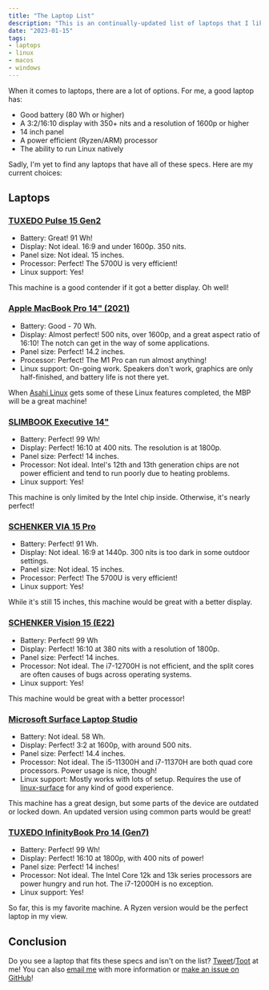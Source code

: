 ```yaml
---
title: "The Laptop List"
description: "This is an continually-updated list of laptops that I like!"
date: "2023-01-15"
tags:
- laptops
- linux
- macos
- windows
---
```


When it comes to laptops, there are a lot of options. For me, a good laptop has:

- Good battery (80 Wh or higher)
- A 3:2/16:10 display with 350+ nits and a resolution of 1600p or higher
- 14 inch panel
- A power efficient (Ryzen/ARM) processor
- The ability to run Linux natively

Sadly, I'm yet to find any laptops that have all of these specs. Here are my current choices:

## Laptops

### [TUXEDO Pulse 15 Gen2](https://www.tuxedocomputers.com/en/Linux-Hardware/Notebooks/15-16-inch/TUXEDO-Pulse-15-Gen2.tuxedo)

- Battery: Great! 91 Wh!
- Display: Not ideal. 16:9 and under 1600p. 350 nits.
- Panel size: Not ideal. 15 inches.
- Processor: Perfect! The 5700U is very efficient!
- Linux support: Yes!

This machine is a good contender if it got a better display. Oh well!

### [Apple MacBook Pro 14" (2021)](https://www.apple.com/shop/buy-mac/macbook-pro/14-inch)

- Battery: Good - 70 Wh.
- Display: Almost perfect! 500 nits, over 1600p, and a great aspect ratio of 16:10! The notch can get in the way of some applications.
- Panel size: Perfect! 14.2 inches.
- Processor: Perfect! The M1 Pro can run almost anything!
- Linux support: On-going work. Speakers don't work, graphics are only half-finished, and battery life is not there yet.

When [Asahi Linux](https://github.com/AsahiLinux/docs/wiki/Feature-Support) gets some of these Linux features completed, the MBP will be a great machine!

### [SLIMBOOK Executive 14"](https://slimbook.es/en/executive-en)

- Battery: Perfect! 99 Wh!
- Display: Perfect! 16:10 at 400 nits. The resolution is at 1800p.
- Panel size: Perfect! 14 inches.
- Processor: Not ideal. Intel's 12th and 13th generation chips are not power efficient and tend to run poorly due to heating problems.
- Linux support: Yes!

This machine is only limited by the Intel chip inside. Otherwise, it's nearly perfect!

### [SCHENKER VIA 15 Pro](https://www.schenker-tech.de/en/schenker-via-15-pro-m22/)

- Battery: Perfect! 91 Wh.
- Display: Not ideal. 16:9 at 1440p. 300 nits is too dark in some outdoor settings.
- Panel size: Not ideal. 15 inches.
- Processor: Perfect! The 5700U is very efficient!
- Linux support: Yes!

While it's still 15 inches, this machine would be great with a better display.

### [SCHENKER Vision 15 (E22)](https://www.schenker-tech.de/en/schenker-vision-14-e22/)

- Battery: Perfect! 99 Wh
- Display: Perfect! 16:10 at 380 nits with a resolution of 1800p.
- Panel size: Perfect! 14 inches.
- Processor: Not ideal. The i7-12700H is not efficient, and the split cores are often causes of bugs across operating systems.
- Linux support: Yes!

This machine would be great with a better processor!

### [Microsoft Surface Laptop Studio](https://www.microsoft.com/en-us/d/surface-laptop-studio/8srdf62swkpf)

- Battery: Not ideal. 58 Wh.
- Display: Perfect! 3:2 at 1600p, with around 500 nits.
- Panel size: Perfect! 14.4 inches.
- Processor: Not ideal. The i5-11300H and i7-11370H are both quad core processors. Power usage is nice, though!
- Linux support: Mostly works with lots of setup. Requires the use of [linux-surface](https://github.com/linux-surface/linux-surface/wiki/Supported-Devices-and-Features) for any kind of good experience.

This machine has a great design, but some parts of the device are outdated or locked down. An updated version using common parts would be great!

### [TUXEDO InfinityBook Pro 14 (Gen7)](https://www.tuxedocomputers.com/en/TUXEDO-InfinityBook-Pro-14-Gen7.tuxedo)

- Battery: Perfect! 99 Wh!
- Display: Perfect! 16:10 at 1800p, with 400 nits of power!
- Panel size: Perfect! 14 inches!
- Processor: Not ideal. The Intel Core 12k and 13k series processors are power hungry and run hot. The i7-12000H is no exception.
- Linux support: Yes!

So far, this is my favorite machine. A Ryzen version would be the perfect laptop in my view.

## Conclusion

Do you see a laptop that fits these specs and isn't on the list? [Tweet](https://twitter.com/OnkoeR6)/[Toot](https://c.im/@onkoe) at me! You can also [email me](contact@barretts.club) with more information or [make an issue on GitHub](https://github.com/onkoe/lines)!
